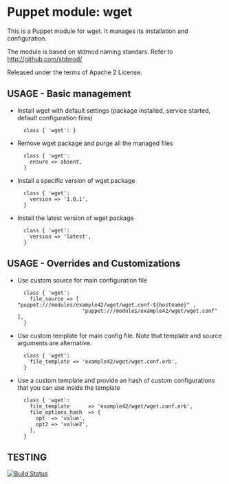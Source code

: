 # Puppet module: wget

This is a Puppet module for wget.
It manages its installation and configuration.

The module is based on stdmod naming standars.
Refer to http://github.com/stdmod/

Released under the terms of Apache 2 License.


## USAGE - Basic management

* Install wget with default settings (package installed, service started, default configuration files)

        class { 'wget': }

* Remove wget package and purge all the managed files

        class { 'wget':
          ensure => absent,
        }

* Install a specific version of wget package

        class { 'wget':
          version => '1.0.1',
        }

* Install the latest version of wget package

        class { 'wget':
          version => 'latest',
        }


## USAGE - Overrides and Customizations
* Use custom source for main configuration file 

        class { 'wget':
          file_source => [ "puppet:///modules/example42/wget/wget.conf-${hostname}" ,
                           "puppet:///modules/example42/wget/wget.conf" ], 
        }


* Use custom template for main config file. Note that template and source arguments are alternative.

        class { 'wget':
          file_template => 'example42/wget/wget.conf.erb',
        }

* Use a custom template and provide an hash of custom configurations that you can use inside the template

        class { 'wget':
          file_template      => 'example42/wget/wget.conf.erb',
          file_options_hash  => {
            opt  => 'value',
            opt2 => 'value2',
          },
        }



## TESTING
[![Build Status](https://travis-ci.org/stdmod/puppet-wget.png?branch=master)](https://travis-ci.org/stdmod/puppet-wget)
